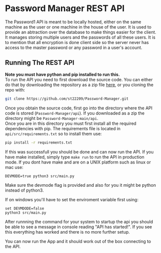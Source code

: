 # Password Manager REST API

The Password1 API is meant to be locally hosted, either on the same machine as the user or one machine in the house of the user.  It is used to provide an abtraction over the database to make things easier for the client. It manages storing multiple users and the passwords of all these users. It is to mention that all encryption is done client side so the server never has access to the master password or any  password in a user's account. 

## Running The REST API
**Note you must have python and pip installed to run this.**  
To run the API you need to first download the source code. You can either do that by downloading the repository as a zip file [here](https://github.com/st22209/Password-Manager/archive/refs/heads/main.zip), or you  cloning the repo with:
```bash
git clone https://github.com/st22209/Password-Manager.git
```
Once you obtain the source code, first go into the directory where the API code is stored (`Password-Manager/api`). If you downloaded as a zip the directory might be `Password-Manager-main/api`.  
Once you are in this directory you must first install all the required dependencies with pip. The requirements file is located in `api/src/requirements.txt` so to install them use:
```bash
pip install -r requirements.txt
```
If this was successfull you should be done and can now run the API. If you have make installed, simply type `make run` to run the API in production mode. If you dont have make and are on a UNIX platform such as linux or mac use:
```
DEVMODE=true python3 src/main.py
```` 

Make sure the devmode flag is provided and also for you it might be python instead of python3.

If on windows you'll have to set the enviroment variable first using:
```
set DEVMDODE=false
python3 src/main.py
```
After runnning the command for your system to startup the api you should be able to see a message in console reading "API has started!". If you see this everything has worked and there is no more further setup.

You can now run the App and it should work out of the box connecting to the API.
